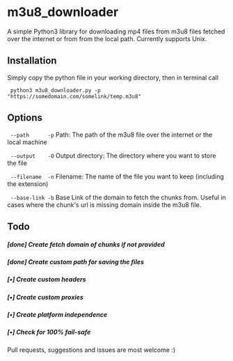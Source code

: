 # m3u8_downloader

A simple Python3 library for downloading mp4 files from m3u8 files fetched over the internet or from from the local path.
Currently supports Unix.

## Installation

Simply copy the python file in your working directory, then in terminal call 

``` python3 m3u8_downloader.py -p "https://somedomain.com/somelink/temp.m3u8"```

## Options

``` --path      -p```  Path: The path of the m3u8 file over the internet or the local machine

``` --output    -O```  Output directory: The directory where you want to store the file

``` --filename  -n```  Filename: The name of the file you want to keep (including the extension)

``` --base-link -b```  Base Link of the domain to fetch the chunks from. Useful in cases where the chunk's url is missing domain inside the m3u8 file.



## Todo 
##### [done] Create fetch domain of chunks if not provided
##### [done] Create custom path for saving the files
##### [•] Create custom headers
##### [•] Create custom proxies
##### [•] Create platform independence
##### [•] Check for 100% fail-safe

Pull requests, suggestions and issues are most welcome :)
